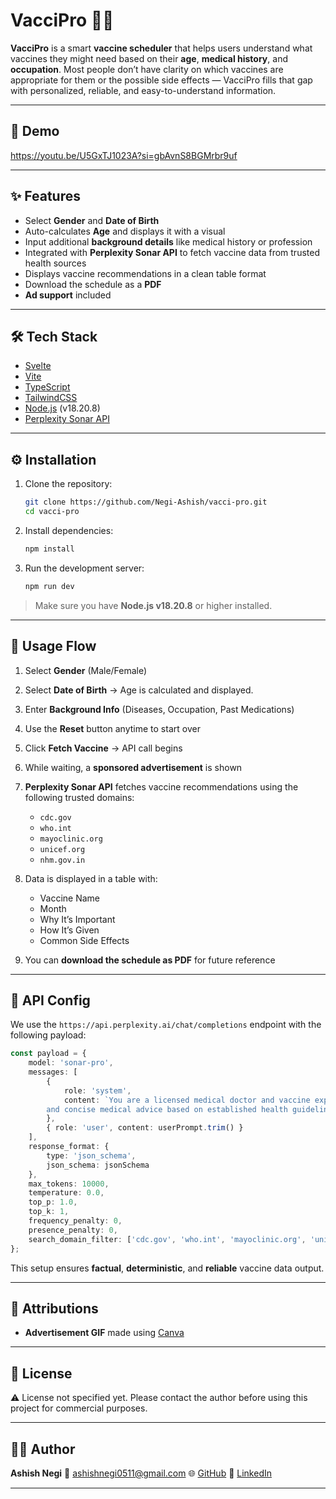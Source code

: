 # VacciPro 🧬💉

**VacciPro** is a smart **vaccine scheduler** that helps users understand what vaccines they might need based on their **age**, **medical history**, and **occupation**. Most people don’t have clarity on which vaccines are appropriate for them or the possible side effects — VacciPro fills that gap with personalized, reliable, and easy-to-understand information.

---

## 🚀 Demo

<!-- TODO: Add demo video or deployment link here -->

https://youtu.be/U5GxTJ1023A?si=gbAvnS8BGMrbr9uf

---

## ✨ Features

- Select **Gender** and **Date of Birth**
- Auto-calculates **Age** and displays it with a visual
- Input additional **background details** like medical history or profession
- Integrated with **Perplexity Sonar API** to fetch vaccine data from trusted health sources
- Displays vaccine recommendations in a clean table format
- Download the schedule as a **PDF**
- **Ad support** included

---

## 🛠 Tech Stack

- [Svelte](https://svelte.dev/)
- [Vite](https://vitejs.dev/)
- [TypeScript](https://www.typescriptlang.org/)
- [TailwindCSS](https://tailwindcss.com/)
- [Node.js](https://nodejs.org/) (v18.20.8)
- [Perplexity Sonar API](https://www.perplexity.ai/)

---

## ⚙️ Installation

1. Clone the repository:

   ```bash
   git clone https://github.com/Negi-Ashish/vacci-pro.git
   cd vacci-pro
   ```

2. Install dependencies:

   ```bash
   npm install
   ```

3. Run the development server:

   ```bash
   npm run dev
   ```

> Make sure you have **Node.js v18.20.8** or higher installed.

---

## 📘 Usage Flow

1. Select **Gender** (Male/Female)
2. Select **Date of Birth** → Age is calculated and displayed.
3. Enter **Background Info** (Diseases, Occupation, Past Medications)
4. Use the **Reset** button anytime to start over
5. Click **Fetch Vaccine** → API call begins
6. While waiting, a **sponsored advertisement** is shown
7. **Perplexity Sonar API** fetches vaccine recommendations using the following trusted domains:

   - `cdc.gov`
   - `who.int`
   - `mayoclinic.org`
   - `unicef.org`
   - `nhm.gov.in`

8. Data is displayed in a table with:

   - Vaccine Name
   - Month
   - Why It’s Important
   - How It’s Given
   - Common Side Effects

9. You can **download the schedule as PDF** for future reference

---

## 🧠 API Config

We use the `https://api.perplexity.ai/chat/completions` endpoint with the following payload:

```ts
const payload = {
	model: 'sonar-pro',
	messages: [
		{
			role: 'system',
			content: `You are a licensed medical doctor and vaccine expert. Provide accurate, up-to-date, 
        and concise medical advice based on established health guidelines. Respond in a clear, reassuring, and professional tone.`
		},
		{ role: 'user', content: userPrompt.trim() }
	],
	response_format: {
		type: 'json_schema',
		json_schema: jsonSchema
	},
	max_tokens: 10000,
	temperature: 0.0,
	top_p: 1.0,
	top_k: 1,
	frequency_penalty: 0,
	presence_penalty: 0,
	search_domain_filter: ['cdc.gov', 'who.int', 'mayoclinic.org', 'unicef.org', 'nhm.gov.in']
};
```

This setup ensures **factual**, **deterministic**, and **reliable** vaccine data output.

---

## 🎨 Attributions

- **Advertisement GIF** made using [Canva](https://www.canva.com/)

---

## 📄 License

⚠️ License not specified yet. Please contact the author before using this project for commercial purposes.

---

## 👨‍💻 Author

**Ashish Negi**
📧 [ashishnegi0511@gmail.com](mailto:ashishnegi0511@gmail.com)
🌐 [GitHub](https://github.com/Negi-Ashish)
🔗 [LinkedIn](https://www.linkedin.com/in/web3architect/)

---

